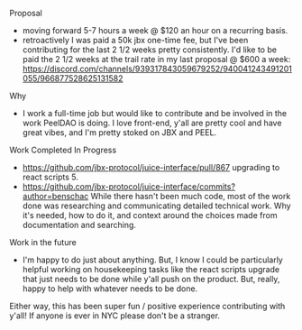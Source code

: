 Proposal

- moving forward 5-7 hours a week @ $120 an hour on a recurring basis.
- retroactively  I was paid a 50k jbx one-time fee, but I've been contributing for the last 2 1/2 weeks pretty consistently. I'd like to be paid the 2 1/2 weeks at the trail rate in my last proposal @ $600 a week: https://discord.com/channels/939317843059679252/940041243491201055/966877528625131582

Why
- I work a full-time job but would like to contribute and be involved in the work PeelDAO is doing. I love front-end, y'all are pretty cool and have great vibes, and I'm pretty stoked on JBX and PEEL.


Work Completed In Progress
- https://github.com/jbx-protocol/juice-interface/pull/867 upgrading to react scripts 5.
- https://github.com/jbx-protocol/juice-interface/commits?author=benschac 
While there hasn't been much code, most of the work done was researching and communicating detailed technical work. Why it's needed, how to do it, and context around the choices made from documentation and searching.

Work in the future
- I'm happy to do just about anything. But, I know I could be particularly helpful working on housekeeping tasks like the react scripts upgrade that just needs to be done while y'all push on the product. But, really, happy to help with whatever needs to be done.


Either way, this has been super fun / positive experience contributing with y'all! If anyone is ever in NYC please don't be a stranger.
